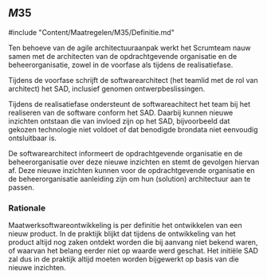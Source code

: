 ## $M35$

#include "Content/Maatregelen/M35/Definitie.md"

Ten behoeve van de agile architectuuraanpak werkt het Scrumteam nauw samen met de architecten van de opdrachtgevende organisatie en de beheerorganisatie, zowel in de voorfase als tijdens de realisatiefase.

Tijdens de voorfase schrijft de softwarearchitect (het teamlid met de rol van architect) het SAD, inclusief genomen ontwerpbeslissingen.

Tijdens de realisatiefase ondersteunt de softwareachitect het team bij het realiseren van de software conform het SAD. Daarbij kunnen nieuwe inzichten ontstaan die van invloed zijn op het SAD, bijvoorbeeld dat gekozen technologie niet voldoet of dat benodigde brondata niet eenvoudig ontsluitbaar is.

De softwarearchitect informeert de opdrachtgevende organisatie en de beheerorganisatie over deze nieuwe inzichten en stemt de gevolgen hiervan af. Deze nieuwe inzichten kunnen voor de opdrachtgevende organisatie en de beheerorganisatie aanleiding zijn om hun (solution) architectuur aan te passen.

### Rationale

Maatwerksoftwareontwikkeling is per definitie het ontwikkelen van een nieuw product. In de praktijk blijkt dat tijdens de ontwikkeling van het product altijd nog zaken ontdekt worden die bij aanvang niet bekend waren, of waarvan het belang eerder niet op waarde werd geschat. Het initiële SAD zal dus in de praktijk altijd moeten worden bijgewerkt op basis van die nieuwe inzichten.
